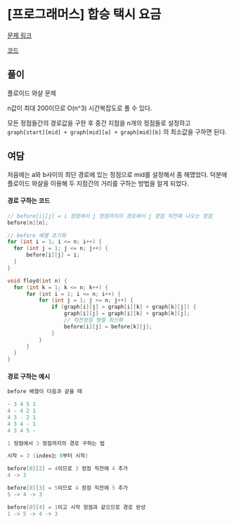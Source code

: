 # [프로그래머스] 합승 택시 요금

[문제 링크](https://programmers.co.kr/learn/courses/30/lessons/72413)

[코드](https://github.com/JSWww/algorithm/blob/main/programmers/2021_kakao_blind_4/2021_kakao_blind_4.cpp)

## 풀이

플로이드 와샬 문제

n값이 최대 200이므로 O(n^3) 시간복잡도로 풀 수 있다.

모든 정점들간의 경로값을 구한 후 중간 지점을 n개의 정점들로 설정하고  
`graph[start][mid] + graph[mid][a] + graph[mid][b]` 의 최소값을 구하면 된다.

## 여담

처음에는 a와 b사이의 최단 경로에 있는 정점으로 mid를 설정해서 좀 헤맸었다. 덕분에 플로이드 와샬을 이용해 두 지점간의 거리를 구하는 방법을 알게 되었다.

#### 경로 구하는 코드

```cpp
// before[i][j] = i 정점에서 j 정점까지의 경로에서 j 정점 직전에 나오는 정점
before[n][n];

// before 배열 초기화
for (int i = 1; i <= n; i++) {
  for (int j = 1; j <= n; j++) {
      before[i][j] = i;
  }
}

void floyd(int n) {
  for (int k = 1; k <= n; k++) {
      for (int i = 1; i <= n; i++) {
          for (int j = 1; j <= n; j++) {
              if (graph[i][j] > graph[i][k] + graph[k][j]) {
                  graph[i][j] = graph[i][k] + graph[k][j];
                  // 직전정점 행렬 최신화
                  before[i][j] = before[k][j];
              }
          }
      }
  }
}
```

#### 경로 구하는 예시

```cpp
before 배열이 다음과 같을 때

- 3 4 5 1
4 - 4 2 1
4 3 - 2 1
4 3 4 - 1
4 3 4 5 -

1 정점에서 3 정점까지의 경로 구하는 법

시작 = 3 (index는 0부터 시작)

before[0][2] = 4이므로 3 정점 직전에 4 추가
4 -> 3

before[0][3] = 5이므로 4 정점 직전에 5 추가
5 -> 4 -> 3

before[0][4] = 1이고 시작 정점과 같으므로 경로 완성
1 -> 5 -> 4 -> 3
```
